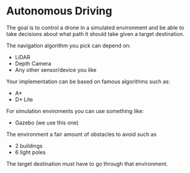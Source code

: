 # Autonomous Driving

The goal is to control a drone in a simulated environment and be able to
take decisions about what path it should take given a target destination.

The navigation algorithm you pick can depend on:

- LiDAR
- Depth Camera
- Any other sensor/device you like

Your implementation can be based on famous algorithms such as:

- A*
- D* Lite

For simulation enviroments you can use something like:

- Gazebo (we use this one)

The environment a fair amount of obstacles to avoid such as

- 2 buildings
- 6 light poles

The target destination must have to go through that environment.
